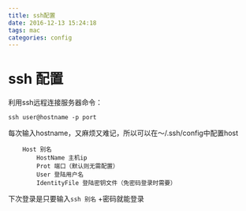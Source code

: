 ```yaml
---
title: ssh配置
date: 2016-12-13 15:24:18
tags: mac
categories: config
---
```


# ssh 配置

利用ssh远程连接服务器命令：
```shell
ssh user@hostname -p port

```

每次输入hostname，又麻烦又难记，所以可以在～/.ssh/config中配置host

```shell
	Host 别名
		HostName 主机ip
		Prot 端口（默认则无需配置）
		User 登陆用户名
		IdentityFile 登陆密钥文件（免密码登录时需要）
```

下次登录是只要输入`ssh 别名` +密码就能登录
